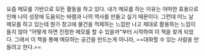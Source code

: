 요즘 메모를 기반으로 모든 활동을 하고 있다. 내가 메모를 하는 이유는 어떠한 효용으로 인해 나의 성장에 도움되는 바램과 나의 역사를 만들고 싶기 때문이다. 그런데 어느 날 메모를 하고 있는데 뭔가 창고에 물건을 적제하는 느낌만 나고 제대로 활용하는 느낌이 들지 않아 "어떻게 하면 진정한 메모를 할 수 있을까"부터 시작하여 이 책을 찾게 되었다. 그래서 이 책을 통해 메모하는 공간을 만드는게 아니라, ==대화할 수 있는 사람을 만들려고 한다.==

